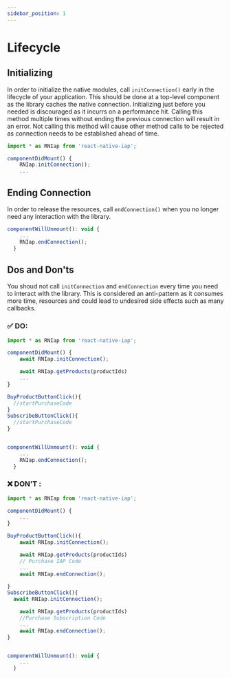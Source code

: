```yaml
---
sidebar_position: 1
---
```


# Lifecycle

## Initializing

In order to initialize the native modules, call `initConnection()` early in the lifecycle of your application. This should be done at a top-level component as the library caches the native connection. Initializing just before you needed is discouraged as it incurrs on a performance hit. Calling this method multiple times without ending the previous connection will result in an error. Not calling this method will cause other method calls to be rejected as connection needs to be established ahead of time. 

```javascript
import * as RNIap from 'react-native-iap';

componentDidMount() {
    RNIap.initConnection();
    ...
```

## Ending Connection

In order to release the resources, call `endConnection()` when you no longer need any interaction with the library.

```javascript
componentWillUnmount(): void {
    ...
    RNIap.endConnection();
  }
  ```

## Dos and Don'ts
You shoud not call `initConnection` and `endConnection` every time you need to interact with the library. This is considered an anti-pattern as it consumes more time, resources and could lead to undesired side effects such as many callbacks.

### :white_check_mark: DO:
```javascript
import * as RNIap from 'react-native-iap';

componentDidMount() {
    await RNIap.initConnection();

    await RNIap.getProducts(productIds)
    ...
}

BuyProductButtonClick(){
  //startPurchaseCode
}
SubscribeButtonClick(){
  //startPurchaseCode
}


componentWillUnmount(): void {
    ...
    RNIap.endConnection();
  }
```

### :x: DON'T :
```javascript
import * as RNIap from 'react-native-iap';

componentDidMount() {
    ...
}

BuyProductButtonClick(){
    await RNIap.initConnection();

    await RNIap.getProducts(productIds)
    // Purchase IAP Code
    ...
    await RNIap.endConnection();

}
SubscribeButtonClick(){
  await RNIap.initConnection();

    await RNIap.getProducts(productIds)
    //Purchase Subscription Code
    ...
    await RNIap.endConnection();
}


componentWillUnmount(): void {
    ...
  }
```